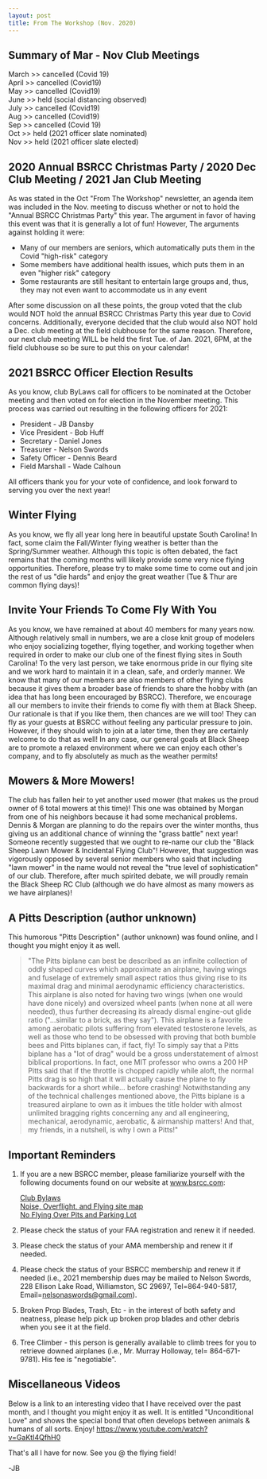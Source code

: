 ```yaml
---
layout: post
title: From The Workshop (Nov. 2020)
---
```

## Summary of Mar - Nov Club Meetings

March >> cancelled (Covid 19)  
April >> cancelled (Covid19)  
May >> cancelled (Covid19)  
June >> held (social distancing observed)  
July >> cancelled (Covid19)  
Aug >> cancelled (Covid19)  
Sep >> cancelled (Covid 19)  
Oct >> held (2021 officer slate nominated)  
Nov >> held (2021 officer slate elected)

## 2020 Annual BSRCC Christmas Party / 2020 Dec Club Meeting / 2021 Jan Club Meeting

As was stated in the Oct "From The Workshop" newsletter, an agenda item was
included in the Nov. meeting to discuss whether or not to hold the "Annual BSRCC
Christmas Party" this year. The argument in favor of having this event was that
it is generally a lot of fun! However, The arguments against holding it were:

- Many of our members are seniors, which automatically puts them in the Covid
  "high-risk" category
- Some members have additional health issues, which puts them in an even "higher
  risk" category
- Some restaurants are still hesitant to entertain large groups and, thus, they
  may not even want to accommodate us in any event

After some discussion on all these points, the group voted that the club would
NOT hold the annual BSRCC Christmas Party this year due to Covid concerns.
Additionally, everyone decided that the club would also NOT hold a Dec. club
meeting at the field clubhouse for the same reason. Therefore, our next club
meeting WILL be held the first Tue. of Jan. 2021, 6PM, at the field clubhouse so
be sure to put this on your calendar!

## 2021 BSRCC Officer Election Results

As you know, club ByLaws call for officers to be nominated at the October
meeting and then voted on for election in the November meeting. This process
was carried out resulting in the following officers for 2021:

- President - JB Dansby
- Vice President - Bob Huff
- Secretary - Daniel Jones
- Treasurer - Nelson Swords
- Safety Officer - Dennis Beard
- Field Marshall - Wade Calhoun

All officers thank you for your vote of confidence, and look forward to serving
you over the next year!

## Winter Flying

As you know, we fly all year long here in beautiful upstate South Carolina! In
fact, some claim the Fall/Winter flying weather is better than the Spring/Summer
weather. Although this topic is often debated, the fact remains that the coming
months will likely provide some very nice flying opportunities. Therefore,
please try to make some time to come out and join the rest of us "die hards" and
enjoy the great weather (Tue & Thur are common flying days)!

## Invite Your Friends To Come Fly With You

As you know, we have remained at about 40 members for many years now. Although
relatively small in numbers, we are a close knit group of modelers who enjoy
socializing together, flying together, and working together when required in
order to make our club one of the finest flying sites in South Carolina! To the
very last person, we take enormous pride in our flying site and we work hard to
maintain it in a clean, safe, and orderly manner. We know that many of our
members are also members of other flying clubs because it gives them a broader
base of friends to share the hobby with (an idea that has long been encouraged
by BSRCC). Therefore, we encourage all our members to invite their friends to
come fly with them at Black Sheep. Our rationale is that if you like them, then
chances are we will too! They can fly as your guests at BSRCC without feeling
any particular pressure to join. However, if they should wish to join at a
later time, then they are certainly welcome to do that as well! In any case,
our general goals at Black Sheep are to promote a relaxed environment where we
can enjoy each other's company, and to fly absolutely as much as the weather
permits!

## Mowers & More Mowers!

The club has fallen heir to yet another used mower (that makes us the proud
owner of 6 total mowers at this time)! This one was obtained by Morgan from one
of his neighbors because it had some mechanical problems. Dennis & Morgan are
planning to do the repairs over the winter months, thus giving us an additional
chance of winning the "grass battle" next year! Someone recently suggested that
we ought to re-name our club the "Black Sheep Lawn Mower & Incidental Flying
Club"! However, that suggestion was vigorously opposed by several senior
members who said that including "lawn mower" in the name would not reveal the
"true level of sophistication" of our club. Therefore, after much spirited
debate, we will proudly remain the Black Sheep RC Club (although we do have
almost as many mowers as we have airplanes)!

## A Pitts Description (author unknown)

This humorous "Pitts Description" (author unknown) was found online, and I
thought you might enjoy it as well.

> "The Pitts biplane can best be described as an infinite collection of oddly
> shaped curves which approximate an airplane, having wings and fuselage of
> extremely small aspect ratios thus giving rise to its maximal drag and minimal
> aerodynamic efficiency characteristics. This airplane is also noted for having
> two wings (when one would have done nicely) and oversized wheel pants (when
> none at all were needed), thus further decreasing its already dismal
> engine-out glide ratio ("...similar to a brick, as they say"). This airplane
> is a favorite among aerobatic pilots suffering from elevated testosterone
> levels, as well as those who tend to be obsessed with proving that both bumble
> bees and Pitts biplanes can, if fact, fly! To simply say that a Pitts biplane
> has a "lot of drag" would be a gross understatement of almost biblical
> proportions. In fact, one MIT professor who owns a 200 HP Pitts said that if
> the throttle is chopped rapidly while aloft, the normal Pitts drag is so high
> that it will actually cause the plane to fly backwards for a short while...
> before crashing! Notwithstanding any of the technical challenges mentioned
> above, the Pitts biplane is a treasured airplane to own as it imbues the title
> holder with almost unlimited bragging rights concerning any and all
> engineering, mechanical, aerodynamic, aerobatic, & airmanship matters! And
> that, my friends, in a nutshell, is why I own a Pitts!"

## Important Reminders

1.  If you are a new BSRCC member, please familiarize yourself with the
    following documents found on our website at www.bsrcc.com:

    [Club Bylaws](/bylaws/)  
    [Noise, Overflight, and Flying site map](https://s3.amazonaws.com/djones-assets/bsrcc-noise-overflight-memo-2017-01-12.pdf)  
    [No Flying Over Pits and Parking Lot](/no-flying-over-pits/)

2.  Please check the status of your FAA registration and renew it if needed.

3.  Please check the status of your AMA membership and renew it if needed.

4.  Please check the status of your BSRCC membership and renew it if needed
    (i.e., 2021 membership dues may be mailed to Nelson Swords, 228 Ellison Lake
    Road, Williamston, SC 29697, Tel=864-940-5817,
    Email=<nelsonaswords@gmail.com>).

5.  Broken Prop Blades, Trash, Etc - in the interest of both safety and
    neatness, please help pick up broken prop blades and other debris when you
    see it at the field.

6.  Tree Climber - this person is generally available to climb trees for you to
    retrieve downed airplanes (i.e., Mr. Murray Holloway, tel= 864-671-9781).
    His fee is "negotiable".

## Miscellaneous Videos

Below is a link to an interesting video that I have received over the past
month, and I thought you might enjoy it as well. It is entitled "Unconditional
Love" and shows the special bond that often develops between animals & humans of
all sorts. Enjoy! <https://www.youtube.com/watch?v=GaKtI4QfhH0>

That's all I have for now. See you @ the flying field!

\-JB
